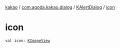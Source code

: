 [kakao](../../index.md) / [com.agoda.kakao.dialog](../index.md) / [KAlertDialog](index.md) / [icon](./icon.md)

# icon

`val icon: `[`KImageView`](../../com.agoda.kakao.image/-k-image-view/index.md)